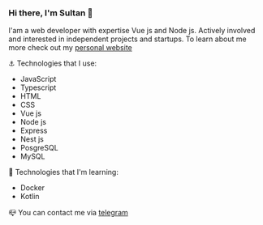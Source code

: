 ### Hi there, I'm Sultan 👋

I'am a web developer with expertise Vue js and Node js. Actively involved and interested in independent projects and startups. To learn about me more check out my [personal website](https://sultanterminal.com/)


⚓ Technologies that I use: 

 - JavaScript
 - Typescript
 - HTML
 - CSS
 - Vue js
 - Node js
 - Express
 - Nest js
 - PosgreSQL
 - MySQL

🌊 Technologies that I'm learning:
 - Docker
 - Kotlin

📪 You can contact me via [telegram](https://t.me/Sultan_Mus) 
